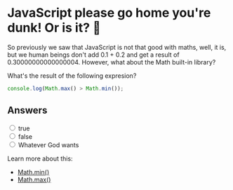 # JavaScript please go home you're dunk! Or is it? 🤔

So previously we saw that JavaScript is not that good with maths, well, it is, but we human beings don't add 0.1 + 0.2 and get a result of 0.30000000000000004. However, what about the Math built-in library?

What's the result of the following expresion?

```JavaScript
console.log(Math.max() > Math.min());
```
## Answers
<label>
  <input type="radio" value="true" name="wtf-2">
  true
</label>
<br />
<label>
  <input type="radio" value="true" name="wtf-2">
  false
</label>
<br />
<label>
  <input type="radio" value="true" name="wtf-2">
  Whatever God wants
</label>

Learn more about this:
- [Math.min()](https://developer.mozilla.org/en-US/docs/Web/JavaScript/Reference/Global_Objects/Math/min)
- [Math.max()](https://developer.mozilla.org/en-US/docs/Web/JavaScript/Reference/Global_Objects/Math/max)
